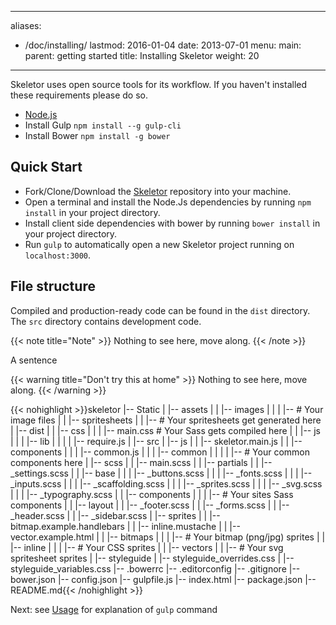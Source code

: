 
---
aliases:
- /doc/installing/
lastmod: 2016-01-04
date: 2013-07-01
menu:
  main:
    parent: getting started
title: Installing Skeletor
weight: 20
---

Skeletor uses open source tools for its workflow. If you haven't installed these requirements please do so.

* [Node.js](https://nodejs.org/en/)
* Install Gulp ```npm install --g gulp-cli```
* Install Bower ```npm install -g bower```

## Quick Start

* Fork/Clone/Download the [Skeletor](https://github.com/delphic-digital/Skeletor) repository into your machine.
* Open a terminal and install the Node.Js dependencies by running ```npm install``` in your project directory.
* Install client side dependencies with bower by running ```bower install``` in your project directory.
* Run ```gulp``` to automatically open a new Skeletor project running on ```localhost:3000```.

## File structure

Compiled and production-ready code can be found in the `dist` directory. The `src` directory contains development code.

{{< note title="Note" >}}
Nothing to see here, move along.
{{< /note >}}

A sentence

{{< warning title="Don't try this at home" >}}
Nothing to see here, move along.
{{< /warning >}}


{{< nohighlight >}}skeletor
|-- Static
|   |-- assets
|   |   |-- images
|   |   |   |-- # Your image files
|   |   |-- spritesheets
|   |       |-- # Your spritesheets get generated here
|   |-- dist
|   |   |-- css
|   |   |   |-- main.css # Your Sass gets compiled here
|   |   |-- js
|   |   |   |-- lib
|   |   |   |   |-- require.js
|   |-- src
|       |-- js
|       |   |-- skeletor.main.js
|       |   |-- components
|       |   |   |-- common.js
|       |   |   |-- common
|       |   |   |   |-- # Your common components here
|       |-- scss
|       |   |-- main.scss
|       |   |-- partials
|       |       |-- _settings.scss
|       |       |-- base
|       |       |   |-- _buttons.scss
|       |       |   |-- _fonts.scss
|       |       |   |-- _inputs.scss
|       |       |   |-- _scaffolding.scss
|       |       |   |-- _sprites.scss
|       |       |   |-- _svg.scss
|       |       |   |-- _typography.scss
|       |       |-- components
|       |       |   |-- # Your sites Sass components
|       |       |-- layout
|       |           |-- _footer.scss
|       |           |-- _forms.scss
|       |           |-- _header.scss
|       |           |-- _sidebar.scss
|       |-- sprites
|       |   |-- bitmap.example.handlebars
|       |   |-- inline.mustache
|       |   |-- vector.example.html
|       |   |-- bitmaps
|       |   |   |-- # Your bitmap (png/jpg) sprites
|       |   |-- inline
|       |   |   |-- # Your CSS sprites
|       |   |-- vectors
|       |       |-- # Your svg spritesheet sprites
|       |-- styleguide
|           |-- styleguide_overrides.css
|           |-- styleguide_variables.css
|-- .bowerrc
|-- .editorconfig
|-- .gitignore
|-- bower.json
|-- config.json
|-- gulpfile.js
|-- index.html
|-- package.json
|-- README.md{{< /nohighlight >}}

Next: see [Usage](usage) for explanation of `gulp` command